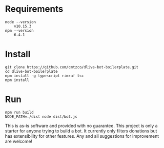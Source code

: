 
# Requirements 
    node --version
        v10.15.3
    npm --version
        6.4.1

# Install 
    git clone https://github.com/cmtzco/dlive-bot-boilerplate.git
    cd dlive-bot-boilerplate
    npm install -g typescript rimraf tsc
    npm install

# Run
    npm run build
    NODE_PATH=./dist node dist/bot.js








This is as-is software and provided with no guarantee. This project is only a starter for anyone trying to build a bot.  It currently only filters donations but has extensibility for other features. Any and all suggestions for improvement are welcome! 

